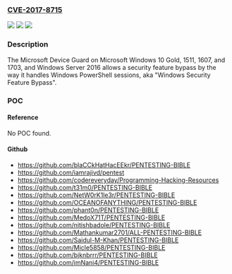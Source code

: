 ### [CVE-2017-8715](https://cve.mitre.org/cgi-bin/cvename.cgi?name=CVE-2017-8715)
![](https://img.shields.io/static/v1?label=Product&message=Device%20Guard&color=blue)
![](https://img.shields.io/static/v1?label=Version&message=n%2Fa&color=blue)
![](https://img.shields.io/static/v1?label=Vulnerability&message=Security%20Feature%20Bypass&color=brighgreen)

### Description

The Microsoft Device Guard on Microsoft Windows 10 Gold, 1511, 1607, and 1703, and Windows Server 2016 allows a security feature bypass by the way it handles Windows PowerShell sessions, aka "Windows Security Feature Bypass".

### POC

#### Reference
No POC found.

#### Github
- https://github.com/blaCCkHatHacEEkr/PENTESTING-BIBLE
- https://github.com/iamrajivd/pentest
- https://github.com/codereveryday/Programming-Hacking-Resources
- https://github.com/t31m0/PENTESTING-BIBLE
- https://github.com/NetW0rK1le3r/PENTESTING-BIBLE
- https://github.com/OCEANOFANYTHING/PENTESTING-BIBLE
- https://github.com/phant0n/PENTESTING-BIBLE
- https://github.com/MedoX71T/PENTESTING-BIBLE
- https://github.com/nitishbadole/PENTESTING-BIBLE
- https://github.com/Mathankumar2701/ALL-PENTESTING-BIBLE
- https://github.com/Saidul-M-Khan/PENTESTING-BIBLE
- https://github.com/Micle5858/PENTESTING-BIBLE
- https://github.com/bjknbrrr/PENTESTING-BIBLE
- https://github.com/imNani4/PENTESTING-BIBLE

